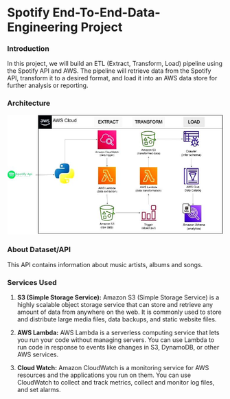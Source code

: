 # Spotify End-To-End-Data-Engineering Project

### Introduction
In this project, we will build an ETL (Extract, Transform, Load) pipeline using the Spotify API and AWS. The pipeline will retrieve data from the Spotify API, transform it to a desired format, and load it into an AWS data store for further analysis or reporting. 

### Architecture
![Architecture Diagram.](https://github.com/rushi4git/spotify-end-to-end-data-engineering-project/blob/main/spotify_architecture_diagram.jpeg)

### About Dataset/API
This API contains information about music artists, albums and songs.

### Services Used
1. **S3 (Simple Storage Service):** Amazon S3 (Simple Storage Service) is a highly scalable object storage service that can store and retrieve any amount of data from anywhere on the web. It is commonly used to store and distribute large media files, data backups, and static website files.

2. **AWS Lambda:** AWS Lambda is a serverless computing service that lets you run your code without managing servers. You can use Lambda to run code in response to events like changes in S3, DynamoDB, or other AWS services.

3. **Cloud Watch:** Amazon CloudWatch is a monitoring service for AWS resources and the applications you run on them. You can use CloudWatch to collect and track metrics, collect and monitor log files, and set alarms.
